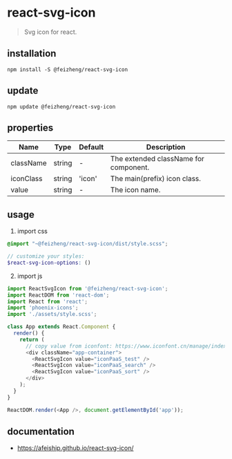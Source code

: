 # react-svg-icon
> Svg icon for react.

## installation
```shell
npm install -S @feizheng/react-svg-icon
```

## update
```shell
npm update @feizheng/react-svg-icon
```

## properties
| Name      | Type   | Default | Description                           |
| --------- | ------ | ------- | ------------------------------------- |
| className | string | -       | The extended className for component. |
| iconClass | string | 'icon'  | The main(prefix) icon class.          |
| value     | string | -       | The icon name.                        |


## usage
1. import css
  ```scss
  @import "~@feizheng/react-svg-icon/dist/style.scss";

  // customize your styles:
  $react-svg-icon-options: ()
  ```
2. import js
  ```js
  import ReactSvgIcon from '@feizheng/react-svg-icon';
  import ReactDOM from 'react-dom';
  import React from 'react';
  import 'phoenix-icons';
  import './assets/style.scss';

  class App extends React.Component {
    render() {
      return (
        // copy value from iconfont: https://www.iconfont.cn/manage/index?manage_type=myprojects&projectId=YOURPROJECT_ID
        <div className="app-container">
          <ReactSvgIcon value="iconPaaS_test" />
          <ReactSvgIcon value="iconPaaS_search" />
          <ReactSvgIcon value="iconPaaS_sort" />
        </div>
      );
    }
  }

  ReactDOM.render(<App />, document.getElementById('app'));

  ```

## documentation
- https://afeiship.github.io/react-svg-icon/
